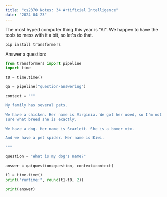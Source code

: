 ```yaml
---
title: "cs2370 Notes: 34 Artificial Intelligence"
date: "2024-04-23"
---
```


The most hyped computer thing this year is "AI". We happen to have the
tools to mess with it a bit, so let's do that.

```
pip install transformers
```

Answer a question:

```python
from transformers import pipeline
import time

t0 = time.time()

qa = pipeline("question-answering")

context = """

My family has several pets.

We have a chicken. Her name is Virginia. We got her used, so I'm not
sure what breed she is exactly.

We have a dog. Her name is Scarlett. She is a boxer mix.

And we have a pet spider. Her name is Kiwi.

"""

question = "What is my dog's name?"

answer = qa(question=question, context=context)

t1 = time.time()
print("runtime:", round(t1-t0, 2))

print(answer)
```
